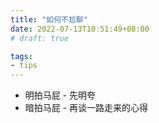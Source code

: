 ```yaml
---
title: "如何不尬聊"
date: 2022-07-13T10:51:49+08:00
# draft: true

tags:
- tips
---
```


- 明拍马屁 - 先明夸
- 暗拍马屁 - 再谈一路走来的心得